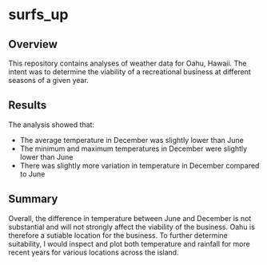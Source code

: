# surfs_up
## Overview
This repository contains analyses of weather data for Oahu, Hawaii. The intent was to determine the viability of a recreational business at different seasons of a given year.

## Results
The analysis showed that:
- The average temperature in December was slightly lower than June
- The minimum and maximum temperatures in December were slightly lower than June
- There was slightly more variation in temperature in December compared to June

## Summary
Overall, the difference in temperature between June and December is not substantial and will not strongly affect the viability of the business. Oahu is therefore a sutiable location for the business. To further determine suitability, I would inspect and plot both temperature and rainfall for more recent years for various locations across the island.